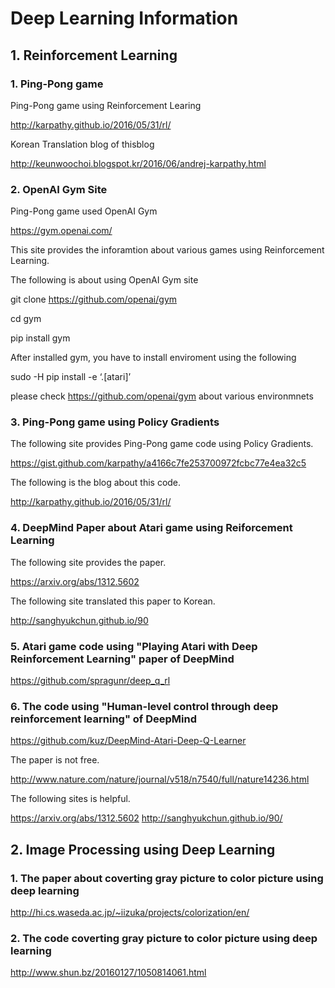 # Deep Learning Information

## 1. Reinforcement Learning

### 1. Ping-Pong game

Ping-Pong game using Reinforcement Learing

http://karpathy.github.io/2016/05/31/rl/

Korean Translation blog of thisblog

http://keunwoochoi.blogspot.kr/2016/06/andrej-karpathy.html

### 2. OpenAI Gym Site

Ping-Pong game used OpenAI Gym

https://gym.openai.com/

This site provides the inforamtion about various games using Reinforcement Learning.

The following is about using OpenAI Gym site

git clone https://github.com/openai/gym

cd gym

pip install gym

After installed gym, you have to install enviroment using the following

sudo -H pip install -e ‘.[atari]’

please check https://github.com/openai/gym about various environmnets

### 3. Ping-Pong game using Policy Gradients

The following site provides Ping-Pong game code using Policy Gradients.

https://gist.github.com/karpathy/a4166c7fe253700972fcbc77e4ea32c5

The following is the blog about this code.

http://karpathy.github.io/2016/05/31/rl/

### 4. DeepMind Paper about Atari game using Reiforcement Learning

The following site provides the paper.

https://arxiv.org/abs/1312.5602

The following site translated this paper to Korean.

http://sanghyukchun.github.io/90

### 5. Atari game code using "Playing Atari with Deep Reinforcement Learning" paper of DeepMind

https://github.com/spragunr/deep_q_rl

### 6. The code using "Human-level control through deep reinforcement learning" of DeepMind

https://github.com/kuz/DeepMind-Atari-Deep-Q-Learner

The paper is not free.

http://www.nature.com/nature/journal/v518/n7540/full/nature14236.html

The following sites is helpful.

https://arxiv.org/abs/1312.5602
http://sanghyukchun.github.io/90/

## 2. Image Processing using Deep Learning

### 1. The paper about coverting gray picture to color picture using deep learning

http://hi.cs.waseda.ac.jp/~iizuka/projects/colorization/en/

### 2. The code coverting gray picture to color picture using deep learning

http://www.shun.bz/20160127/1050814061.html
